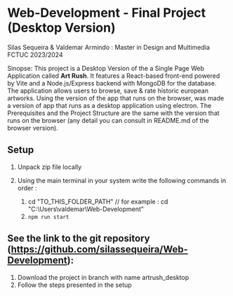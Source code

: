 # Web-Development - Final Project (Desktop Version)

Silas Sequeira & Valdemar Armindo : Master in Design and Multimedia FCTUC 2023/2024


 Sinopse: This project is a Desktop Version of the a Single Page Web Application called **Art Rush**. It features a React-based front-end powered by Vite and a Node.js/Express backend with MongoDB for the database. The application allows users to browse, save & rate historic european artworks.
 Using the version of the app that runs on the browser, was made a version of app that runs as a desktop application using electron. The Prerequisites and the Project Structure are the same with the version that runs on the browser (any detail you can consult in README.md of the browser version).


## Setup

1. Unpack zip file locally
2. Using the main terminal in your system write the following commands in order :

   1. cd "TO_THIS_FOLDER_PATH" // for example : cd "C:\Users\valdemar\Web-Development"
   3. `npm run start`


##  See the link to the git repository (https://github.com/silassequeira/Web-Development):
1. Download the project in branch with name artrush_desktop
2. Follow the steps presented in the setup
